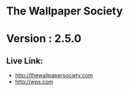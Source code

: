 # The Wallpaper Society

# Version : 2.5.0

## Live Link:

- http://thewallpapersociety.com
- http://wps.com

